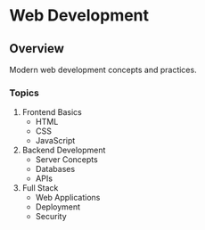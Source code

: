 # Web Development

## Overview
Modern web development concepts and practices.

### Topics
1. Frontend Basics
   - HTML
   - CSS
   - JavaScript
2. Backend Development
   - Server Concepts
   - Databases
   - APIs
3. Full Stack
   - Web Applications
   - Deployment
   - Security